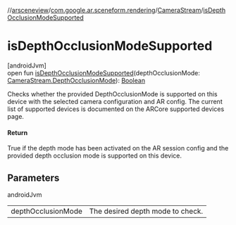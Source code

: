 //[arsceneview](../../../index.md)/[com.google.ar.sceneform.rendering](../index.md)/[CameraStream](index.md)/[isDepthOcclusionModeSupported](is-depth-occlusion-mode-supported.md)

# isDepthOcclusionModeSupported

[androidJvm]\
open fun [isDepthOcclusionModeSupported](is-depth-occlusion-mode-supported.md)(depthOcclusionMode: [CameraStream.DepthOcclusionMode](-depth-occlusion-mode/index.md)): [Boolean](https://kotlinlang.org/api/latest/jvm/stdlib/kotlin/-boolean/index.html)

Checks whether the provided DepthOcclusionMode is supported on this device with the selected camera configuration and AR config. The current list of supported devices is documented on the ARCore supported devices page.

#### Return

True if the depth mode has been activated on the AR session config and the provided depth occlusion mode is supported on this device.

## Parameters

androidJvm

| | |
|---|---|
| depthOcclusionMode | The desired depth mode to check. |
